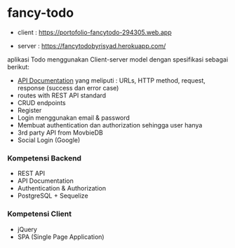 # fancy-todo

 - client : https://portofolio-fancytodo-294305.web.app
 
 - server : https://fancytodobyrisyad.herokuapp.com/

aplikasi Todo menggunakan Client-server model dengan spesifikasi sebagai berikut:
- [API Documentation](https://github.com/RisyadAzhary/fancy-todo-1/blob/main/documentation.md) yang meliputi : URLs, HTTP method, request, response (success dan error case)
- routes with REST API standard
- CRUD endpoints 
- Register
- Login menggunakan email & password
- Membuat authentication dan authorization sehingga user hanya 
- 3rd party API from MovbieDB
- Social Login (Google)



### Kompetensi Backend
- REST API
- API Documentation
- Authentication & Authorization
- PostgreSQL + Sequelize

### Kompetensi Client
- jQuery
- SPA (Single Page Application)
